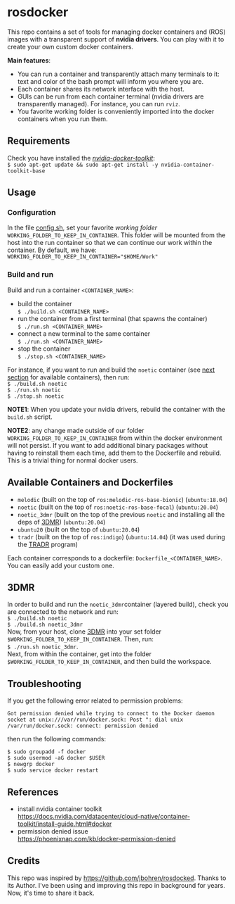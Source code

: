 # rosdocker

This repo contains a set of tools for managing docker containers and (ROS) images with a transparent support of **nvidia drivers**. You can play with it to create your own custom docker containers. 

**Main features**:
- You can run a container and transparently attach many terminals to it: text and color of the bash prompt will inform you where you are. 
- Each container shares its network interface with the host.
- GUIs can be run from each container terminal (nvidia drivers are transparently managed). For instance, you can run `rviz`.  
- You favorite working folder is conveniently imported into the docker containers when you run them. 
  
## Requirements

Check you have installed the *[nvidia-docker-toolkit](https://docs.nvidia.com/datacenter/cloud-native/container-toolkit/latest/install-guide.html#tab-0-0-0)*:   
`$ sudo apt-get update && sudo apt-get install -y nvidia-container-toolkit-base`  

## Usage

### Configuration 

In the file [config.sh](./config.sh), set your favorite *working folder* `WORKING_FOLDER_TO_KEEP_IN_CONTAINER`. This folder will be mounted from the host into the run container so that we can continue our work within the container. By default, we have:    
`WORKING_FOLDER_TO_KEEP_IN_CONTAINER="$HOME/Work"`       


### Build and run  

Build and run a container `<CONTAINER_NAME>`: 
* build the container     
`$ ./build.sh <CONTAINER_NAME>`     
* run the container from a first terminal (that spawns the container)    
`$ ./run.sh <CONTAINER_NAME>`     
* connect a new terminal to the same container    
`$ ./run.sh <CONTAINER_NAME>`     
* stop the container     
`$ ./stop.sh <CONTAINER_NAME>`     

For instance, if you want to run and build the `noetic` container (see [next section](#available-containers-and-dockerfiles) for available containers), then run:   
`$ ./build.sh noetic`     
`$ ./run.sh noetic`    
`$ ./stop.sh noetic`   

**NOTE1**: When you update your nvidia drivers, rebuild the container with the `build.sh` script. 

**NOTE2**: any change made outside of our folder `WORKING_FOLDER_TO_KEEP_IN_CONTAINER` from within the docker environment will not persist. If you want to add additional binary packages without having to reinstall them each time, add them to the Dockerfile and rebuild. This is a trivial thing for normal docker users. 

## Available Containers and Dockerfiles 

- `melodic` (built on the top of `ros:melodic-ros-base-bionic`)  (`ubuntu:18.04`)
- `noetic` (built on the top of `ros:noetic-ros-base-focal`)  (`ubuntu:20.04`)
- `noetic_3dmr` (built on the top of the previous `noetic` and installing all the deps of [3DMR](https://github.com/luigifreda/3dmr.git))  (`ubuntu:20.04`)
- `ubuntu20` (built on the top of `ubuntu:20.04`)
- `tradr` (built on the top of `ros:indigo`) (`ubuntu:14.04`) (it was used during the [TRADR](https://www.tradr-project.eu/) program)

Each container corresponds to a dockerfile: `Dockerfile_<CONTAINER_NAME>`. You can easily add your custom one. 

## 3DMR 

In order to build and run the `noetic_3dmr`container (layered build), check you are connected to the network and run:     
`$ ./build.sh noetic`     
`$ ./build.sh noetic_3dmr`      
Now, from your host, clone [3DMR](https://github.com/luigifreda/3dmr) into your set folder `$WORKING_FOLDER_TO_KEEP_IN_CONTAINER`. Then, run:    
`$ ./run.sh noetic_3dmr`.    
Next, from within the container, get into the folder `$WORKING_FOLDER_TO_KEEP_IN_CONTAINER`, and then build the workspace. 

## Troubleshooting 

If you get the following error related to permission problems:
```
Got permission denied while trying to connect to the Docker daemon socket at unix:///var/run/docker.sock: Post ": dial unix /var/run/docker.sock: connect: permission denied
```
then run the following commands:
```
$ sudo groupadd -f docker
$ sudo usermod -aG docker $USER
$ newgrp docker
$ sudo service docker restart
``` 

## References

* install nvidia container toolkit     
https://docs.nvidia.com/datacenter/cloud-native/container-toolkit/install-guide.html#docker 
* permission denied issue     
  https://phoenixnap.com/kb/docker-permission-denied

## Credits 

This repo was inspired by https://github.com/jbohren/rosdocked. Thanks to its Author. I've been using and improving this repo in background for years. Now, it's time to share it back.  
